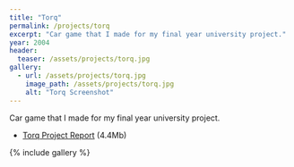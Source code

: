 ```yaml
---
title: "Torq"
permalink: /projects/torq
excerpt: "Car game that I made for my final year university project."
year: 2004
header:
  teaser: /assets/projects/torq.jpg
gallery:
  - url: /assets/projects/torq.jpg
    image_path: /assets/projects/torq.jpg
    alt: "Torq Screenshot"
---
```


Car game that I made for my final year university project.

* [Torq Project Report](/assets/projects/torq-project-report.pdf) (4.4Mb)

{% include gallery %}